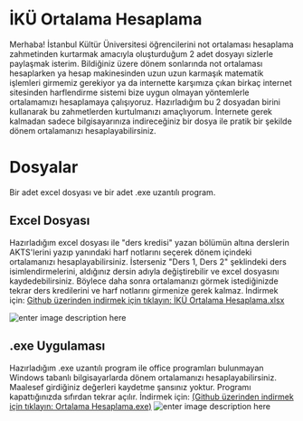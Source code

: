 # İKÜ Ortalama Hesaplama
Merhaba! İstanbul Kültür Üniversitesi öğrencilerini not ortalaması hesaplama zahmetinden kurtarmak amacıyla oluşturduğum 2 adet dosyayı sizlerle paylaşmak isterim. Bildiğiniz üzere dönem sonlarında not ortalaması hesaplarken ya hesap makinesinden uzun uzun karmaşık matematik işlemleri girmemiz gerekiyor ya da internette karşımıza çıkan birkaç internet sitesinden harflendirme sistemi bize uygun olmayan yöntemlerle ortalamamızı hesaplamaya çalışıyoruz. Hazırladığım bu 2 dosyadan birini kullanarak bu zahmetlerden kurtulmanızı amaçlıyorum. İnternete gerek kalmadan sadece bilgisayarınıza indireceğiniz bir dosya ile pratik bir şekilde dönem ortalamanızı hesaplayabilirsiniz.


# Dosyalar

Bir adet excel dosyası ve bir adet .exe uzantılı program.

## Excel Dosyası

Hazırladığım excel dosyası ile "ders kredisi" yazan bölümün altına derslerin AKTS'lerini yazıp yanındaki harf notlarını seçerek dönem içindeki ortalamanızı hesaplayabilirsiniz. İsterseniz "Ders 1, Ders 2" şeklindeki ders isimlendirmelerini, aldığınız dersin adıyla değiştirebilir ve excel dosyasını kaydedebilirsiniz. Böylece daha sonra ortalamanızı görmek istediğinizde tekrar ders kredilerini ve harf notlarını girmenize gerek kalmaz. İndirmek için: [Github üzerinden indirmek için tıklayın: İKÜ Ortalama Hesaplama.xlsx](https://github.com/Kerem723/IKU_Ortalama_Hesaplama/raw/main/%C4%B0K%C3%9C%20Ortalama%20Hesaplama.xlsx)

![enter image description here](https://img.imgyukle.com/2023/10/11/yP9T4n.jpeg)

## .exe Uygulaması

Hazırladığım .exe uzantılı program ile office programları bulunmayan Windows tabanlı bilgisayarlarda dönem ortalamanızı hesaplayabilirsiniz. Maalesef girdiğiniz değerleri kaydetme şansınız yoktur. Programı kapattığınızda sıfırdan tekrar açılır. İndirmek için: [(Github üzerinden indirmek için tıklayın: Ortalama Hesaplama.exe)](https://github.com/Kerem723/IKU_Ortalama_Hesaplama/raw/main/Ortalama%20Hesaplama.exe)
![enter image description here](https://img.imgyukle.com/2023/10/11/yP955M.jpeg)
